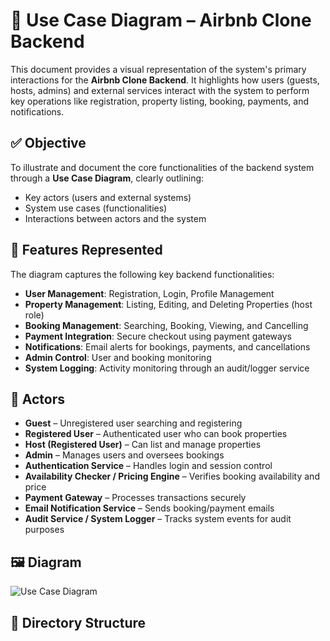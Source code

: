 # 🧩 Use Case Diagram – Airbnb Clone Backend

This document provides a visual representation of the system's primary interactions for the **Airbnb Clone Backend**. It highlights how users (guests, hosts, admins) and external services interact with the system to perform key operations like registration, property listing, booking, payments, and notifications.

## ✅ Objective

To illustrate and document the core functionalities of the backend system through a **Use Case Diagram**, clearly outlining:

- Key actors (users and external systems)
- System use cases (functionalities)
- Interactions between actors and the system

## 📌 Features Represented

The diagram captures the following key backend functionalities:

- **User Management**: Registration, Login, Profile Management
- **Property Management**: Listing, Editing, and Deleting Properties (host role)
- **Booking Management**: Searching, Booking, Viewing, and Cancelling
- **Payment Integration**: Secure checkout using payment gateways
- **Notifications**: Email alerts for bookings, payments, and cancellations
- **Admin Control**: User and booking monitoring
- **System Logging**: Activity monitoring through an audit/logger service

## 👥 Actors

- **Guest** – Unregistered user searching and registering
- **Registered User** – Authenticated user who can book properties
- **Host (Registered User)** – Can list and manage properties
- **Admin** – Manages users and oversees bookings
- **Authentication Service** – Handles login and session control
- **Availability Checker / Pricing Engine** – Verifies booking availability and price
- **Payment Gateway** – Processes transactions securely
- **Email Notification Service** – Sends booking/payment emails
- **Audit Service / System Logger** – Tracks system events for audit purposes

## 🖼️ Diagram

![Use Case Diagram](./backend-alx-booking-uc.png)


## 📁 Directory Structure


